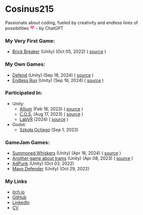 # Cosinus215
Passionate about coding, fueled by creativity and endless lines of possibilities <img src="files/heart.svg" height="15"/> - by ChatGPT

### My Very First Game:
* [Brick Breaker](https://cosinus215.itch.io/brick-breaker)
  (Unity)
  (Oct 05, 2022)
  ( [source](https://github.com/Cosinus215/brick-breaker) )

### My Own Games:
* [Defend](https://cosinus215.itch.io/defend)
  (Unity)
  (Sep 18, 2024)
  ( [source](https://github.com/Cosinus215/Defend) )
* [Endless Run](https://cosinus215.itch.io/endless-run)
  (Unity)
  (Sep 18, 2024)
  ( [source](https://github.com/Cosinus215/Endless-run) )

### Participated In:
* Unity:
  * [Allium](https://flyingoctopus.itch.io/allium) (Feb 18, 2023) ( [source](https://github.com/Cosinus215/Allium) )
  * [C.O.Ś.](https://flyingoctopus.itch.io/cos) (Aug 17, 2023) ( [source](https://github.com/Flying-Octopus-Team/COS-unity) )
  * [LabVR](https://propaganda-studios.itch.io/lab-vr) (2024) ( [source](https://github.com/Studenckie-Kolo-Naukowe-ERRNO/LabVR) )
* Godot:
  * [Szkoła Octiego](https://flyingoctopus.itch.io/szkola-octiego) (Sep 1, 2023)
	
### GameJam Games:
* [Summoned Whiskers](https://daxpl.itch.io/summoned)
  (Unity)
  (Apr 16, 2024)
  ( [source](https://github.com/DAXPL/LD55) )
* [Another game about trams](https://daxpl.itch.io/another-game-about-trams)
  (Unity)
  (Apr 08, 2023)
  ( [source](https://github.com/DAXPL/PestkaJam) )
* [AdPunk](https://propaganda-studios.itch.io/adpunk)
   (Unity)
   (Oct 03, 2022)
* [Mayo Defender](https://propaganda-studios.itch.io/mayo-defender-2k22)
  (Unity)
  (Oct 29, 2022)

### My Links
* [itch.io](https://cosinus215.itch.io)
* [GitHub](https://github.com/Cosinus215)
* [LinkedIn](https://www.linkedin.com/in/Cosinus215)
* [CV](https://drive.google.com/file/d/1-qkgqsGdptdkICblr2cC2kZL5qXNPEVv/view?usp=sharing)
